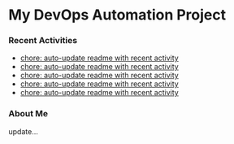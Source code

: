 # My DevOps Automation Project

### Recent Activities
<!-- activity:START -->
- [chore: auto-update readme with recent activity](https://github.com/kaigiii/mybowling-app/commit/634d607a0a62c5e97cb88032e9fb4cff496482e6)
- [chore: auto-update readme with recent activity](https://github.com/kaigiii/mybowling-app/commit/714e9b52901f0609de89377fa0ae5b4b0d97c572)
- [chore: auto-update readme with recent activity](https://github.com/kaigiii/mybowling-app/commit/39aef1fb9042ffe3b63f7ef0c899d582f4eba244)
- [chore: auto-update readme with recent activity](https://github.com/kaigiii/mybowling-app/commit/75ea8f913c60a8b2e1b547a6eac7c246b04a2e03)
- [chore: auto-update readme with recent activity](https://github.com/kaigiii/mybowling-app/commit/f0822f64d18f780481ddff700c9d474f0667ed3a)
<!-- activity:END -->

### About Me
<!-- MYLINKS:START -->
<!-- MYLINKS:END -->

update...
